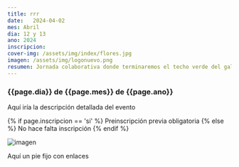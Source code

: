 ```yaml
---
title: rrr
date:   2024-04-02
mes: Abril
dia: 12 y 13
ano: 2024
inscripcion: 
cover-img: /assets/img/index/flores.jpg
imagen: /assets/img/logonuevo.png
resumen: Jornada colaborativa donde terminaremos el techo verde del gallinero.
---
```


### {{page.dia}} de {{page.mes}} de {{page.ano}}

Aquí iría la descripción detallada del evento

{% if page.inscripcion == 'si' %}
  Preinscripción previa obligatoria
{% else %}
  No hace falta inscripción
{% endif %}



![imagen]({{page.imagen}})

Aquí un pie fijo con enlaces






